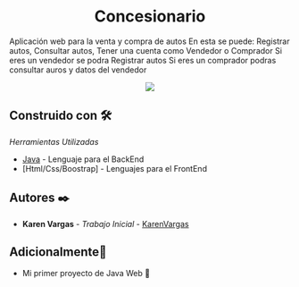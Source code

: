 <h1 align="center"> Concesionario</h1>
Aplicación web para la venta y compra de autos
En esta se puede: Registrar autos, Consultar autos, Tener una cuenta como Vendedor o Comprador
Si eres un vendedor se podra Registrar autos
Si eres un comprador podras consultar auros y datos del vendedor
<p align="center"><img src="https://www.webdevelopersnotes.com/wp-content/uploads/create-a-simple-home-page.png"/></p> 

## Construido con 🛠️

_Herramientas Utilizadas_

* [Java](https://www.java.com/es/) - Lenguaje para el BackEnd
* [Html/Css/Boostrap] - Lenguajes para el FrontEnd

## Autores ✒️

* **Karen Vargas** - *Trabajo Inicial* - [KarenVargas](https://github.com/Karen11Vargas)

##  Adicionalmente🎁

* Mi primer proyecto de Java Web  📢



